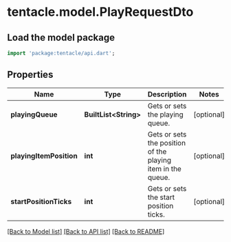 # tentacle.model.PlayRequestDto

## Load the model package
```dart
import 'package:tentacle/api.dart';
```

## Properties
Name | Type | Description | Notes
------------ | ------------- | ------------- | -------------
**playingQueue** | **BuiltList&lt;String&gt;** | Gets or sets the playing queue. | [optional] 
**playingItemPosition** | **int** | Gets or sets the position of the playing item in the queue. | [optional] 
**startPositionTicks** | **int** | Gets or sets the start position ticks. | [optional] 

[[Back to Model list]](../README.md#documentation-for-models) [[Back to API list]](../README.md#documentation-for-api-endpoints) [[Back to README]](../README.md)


